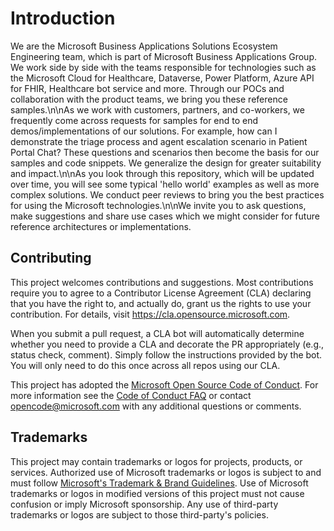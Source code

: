 # Introduction

We are the Microsoft Business Applications Solutions Ecosystem Engineering team, which is part of Microsoft Business Applications Group. We work side by side with the teams responsible for technologies such as the Microsoft Cloud for Healthcare, Dataverse, Power Platform, Azure API for FHIR, Healthcare bot service and more. Through our POCs and collaboration with the product teams, we bring you these reference samples.\n\nAs we work with customers, partners, and co-workers, we frequently come across requests for samples for end to end demos/implementations of our solutions. For example, how can I demonstrate the triage process and agent escalation scenario in Patient Portal Chat? These questions and scenarios then become the basis for our samples and code snippets. We generalize the design for greater suitability and impact.\n\nAs you look through this repository, which will be updated over time, you will see some typical 'hello world' examples as well as more complex solutions. We conduct peer reviews to bring you the best practices for using the Microsoft technologies.\n\nWe invite you to ask questions, make suggestions and share use cases which we might consider for future reference architectures or implementations.

## Contributing

This project welcomes contributions and suggestions.  Most contributions require you to agree to a
Contributor License Agreement (CLA) declaring that you have the right to, and actually do, grant us
the rights to use your contribution. For details, visit https://cla.opensource.microsoft.com.

When you submit a pull request, a CLA bot will automatically determine whether you need to provide
a CLA and decorate the PR appropriately (e.g., status check, comment). Simply follow the instructions
provided by the bot. You will only need to do this once across all repos using our CLA.

This project has adopted the [Microsoft Open Source Code of Conduct](https://opensource.microsoft.com/codeofconduct/).
For more information see the [Code of Conduct FAQ](https://opensource.microsoft.com/codeofconduct/faq/) or
contact [opencode@microsoft.com](mailto:opencode@microsoft.com) with any additional questions or comments.

## Trademarks

This project may contain trademarks or logos for projects, products, or services. Authorized use of Microsoft 
trademarks or logos is subject to and must follow 
[Microsoft's Trademark & Brand Guidelines](https://www.microsoft.com/en-us/legal/intellectualproperty/trademarks/usage/general).
Use of Microsoft trademarks or logos in modified versions of this project must not cause confusion or imply Microsoft sponsorship.
Any use of third-party trademarks or logos are subject to those third-party's policies.
